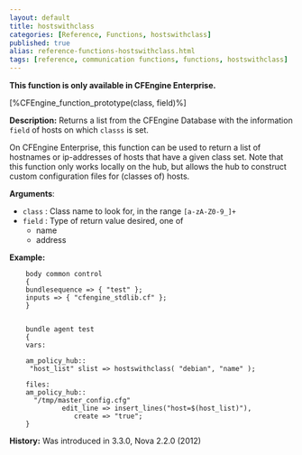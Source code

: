 ```yaml
---
layout: default
title: hostswithclass
categories: [Reference, Functions, hostswithclass]
published: true
alias: reference-functions-hostswithclass.html
tags: [reference, communication functions, functions, hostswithclass]
---
```


**This function is only available in CFEngine Enterprise.**

[%CFEngine_function_prototype(class, field)%]

**Description:** Returns a list from the CFEngine Database with the information `field` of hosts on which `classs` is set.

On CFEngine Enterprise, this function can be used to return a list of 
hostnames or ip-addresses of hosts that have a given class set. Note that this 
function only works locally on the hub, but allows the hub to construct custom 
configuration files for (classes of) hosts.

**Arguments**:

* `class` : Class name to look for, in the range `[a-zA-Z0-9_]+`
* `field` : Type of return value desired, one of
    * name
    * address   

**Example:**

```cf3
    body common control
    {
    bundlesequence => { "test" };
    inputs => { "cfengine_stdlib.cf" };
    }


    bundle agent test
    {
    vars:

    am_policy_hub::
     "host_list" slist => hostswithclass( "debian", "name" );

    files:
    am_policy_hub::
      "/tmp/master_config.cfg"
             edit_line => insert_lines("host=$(host_list)"),
                create => "true";
    }
```

**History:** Was introduced in 3.3.0, Nova 2.2.0 (2012)

